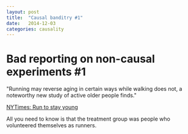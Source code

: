 ```yaml
---
layout: post
title:  "Causal banditry #1"
date:   2014-12-03
categories: causality
---
```

<h1>Bad reporting on non-causal experiments #1</h1>
"Running may reverse aging in certain ways while walking does not, a noteworthy new study of active older people finds."

[NYTimes: Run to stay young](http://well.blogs.nytimes.com/2014/12/03/run-to-stay-young/)

All you need to know is that the treatment group was people who volunteered themselves as runners.